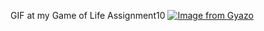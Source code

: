 GIF at my Game of Life Assignment10
[![Image from Gyazo](https://i.gyazo.com/96c3ceed703b926041f1169a0dc02d4a.gif)](https://gyazo.com/96c3ceed703b926041f1169a0dc02d4a)
